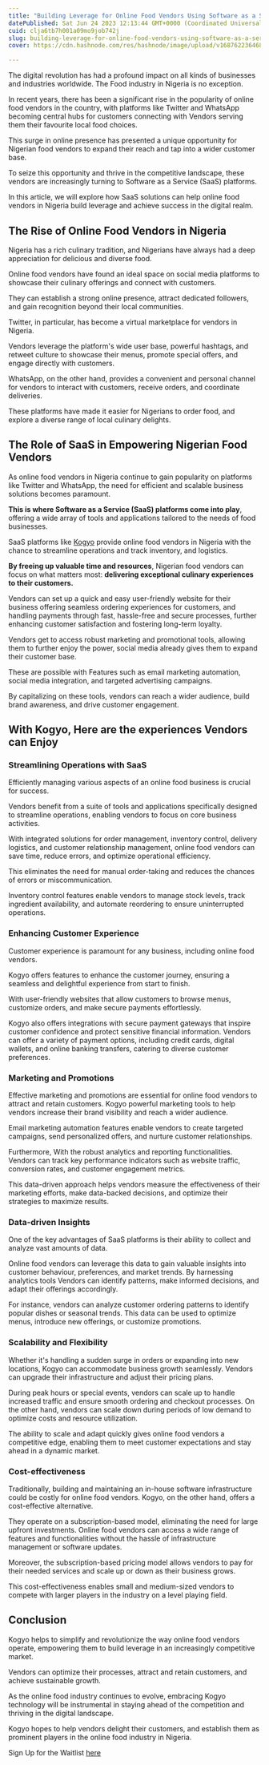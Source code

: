 ```yaml
---
title: "Building Leverage for Online Food Vendors Using Software as a Service"
datePublished: Sat Jun 24 2023 12:13:44 GMT+0000 (Coordinated Universal Time)
cuid: clja6tb7h001a09mo9job742j
slug: building-leverage-for-online-food-vendors-using-software-as-a-service
cover: https://cdn.hashnode.com/res/hashnode/image/upload/v1687622364682/5289d5ff-623d-4046-9b68-bf0125c958cc.jpeg

---
```


The digital revolution has had a profound impact on all kinds of businesses and industries worldwide. The Food industry in Nigeria is no exception.

In recent years, there has been a significant rise in the popularity of online food vendors in the country, with platforms like Twitter and WhatsApp becoming central hubs for customers connecting with Vendors serving them their favourite local food choices.

This surge in online presence has presented a unique opportunity for Nigerian food vendors to expand their reach and tap into a wider customer base.

To seize this opportunity and thrive in the competitive landscape, these vendors are increasingly turning to Software as a Service (SaaS) platforms.

In this article, we will explore how SaaS solutions can help online food vendors in Nigeria build leverage and achieve success in the digital realm.

## The Rise of Online Food Vendors in Nigeria

Nigeria has a rich culinary tradition, and Nigerians have always had a deep appreciation for delicious and diverse food.

Online food vendors have found an ideal space on social media platforms to showcase their culinary offerings and connect with customers.

They can establish a strong online presence, attract dedicated followers, and gain recognition beyond their local communities.

Twitter, in particular, has become a virtual marketplace for vendors in Nigeria.

Vendors leverage the platform's wide user base, powerful hashtags, and retweet culture to showcase their menus, promote special offers, and engage directly with customers.

WhatsApp, on the other hand, provides a convenient and personal channel for vendors to interact with customers, receive orders, and coordinate deliveries.

These platforms have made it easier for Nigerians to order food, and explore a diverse range of local culinary delights.

## The Role of SaaS in Empowering Nigerian Food Vendors

As online food vendors in Nigeria continue to gain popularity on platforms like Twitter and WhatsApp, the need for efficient and scalable business solutions becomes paramount.

**This is where Software as a Service (SaaS) platforms come into play**, offering a wide array of tools and applications tailored to the needs of food businesses.

SaaS platforms like [Kogyo](https://kogyo.shop) provide online food vendors in Nigeria with the chance to streamline operations and track inventory, and logistics.

**By freeing up valuable time and resources**, Nigerian food vendors can focus on what matters most: **delivering exceptional culinary experiences to their customers.**

Vendors can set up a quick and easy user-friendly website for their business offering seamless ordering experiences for customers, and handling payments through fast, hassle-free and secure processes, further enhancing customer satisfaction and fostering long-term loyalty.

Vendors get to access robust marketing and promotional tools, allowing them to further enjoy the power, social media already gives them to expand their customer base.

These are possible with Features such as email marketing automation, social media integration, and targeted advertising campaigns.

By capitalizing on these tools, vendors can reach a wider audience, build brand awareness, and drive customer engagement.

## With Kogyo, Here are the experiences Vendors can Enjoy

### Streamlining Operations with SaaS

Efficiently managing various aspects of an online food business is crucial for success.

Vendors benefit from a suite of tools and applications specifically designed to streamline operations, enabling vendors to focus on core business activities.

With integrated solutions for order management, inventory control, delivery logistics, and customer relationship management, online food vendors can save time, reduce errors, and optimize operational efficiency.

This eliminates the need for manual order-taking and reduces the chances of errors or miscommunication.

Inventory control features enable vendors to manage stock levels, track ingredient availability, and automate reordering to ensure uninterrupted operations.

### Enhancing Customer Experience

Customer experience is paramount for any business, including online food vendors.

Kogyo offers features to enhance the customer journey, ensuring a seamless and delightful experience from start to finish.

With user-friendly websites that allow customers to browse menus, customize orders, and make secure payments effortlessly.

Kogyo also offers integrations with secure payment gateways that inspire customer confidence and protect sensitive financial information. Vendors can offer a variety of payment options, including credit cards, digital wallets, and online banking transfers, catering to diverse customer preferences.

### Marketing and Promotions

Effective marketing and promotions are essential for online food vendors to attract and retain customers. Kogyo powerful marketing tools to help vendors increase their brand visibility and reach a wider audience.

Email marketing automation features enable vendors to create targeted campaigns, send personalized offers, and nurture customer relationships.

Furthermore, With the robust analytics and reporting functionalities. Vendors can track key performance indicators such as website traffic, conversion rates, and customer engagement metrics.

This data-driven approach helps vendors measure the effectiveness of their marketing efforts, make data-backed decisions, and optimize their strategies to maximize results.

### Data-driven Insights

One of the key advantages of SaaS platforms is their ability to collect and analyze vast amounts of data.

Online food vendors can leverage this data to gain valuable insights into customer behaviour, preferences, and market trends. By harnessing analytics tools Vendors can identify patterns, make informed decisions, and adapt their offerings accordingly.

For instance, vendors can analyze customer ordering patterns to identify popular dishes or seasonal trends. This data can be used to optimize menus, introduce new offerings, or customize promotions.

### Scalability and Flexibility

Whether it's handling a sudden surge in orders or expanding into new locations, Kogyo can accommodate business growth seamlessly. Vendors can upgrade their infrastructure and adjust their pricing plans.

During peak hours or special events, vendors can scale up to handle increased traffic and ensure smooth ordering and checkout processes. On the other hand, vendors can scale down during periods of low demand to optimize costs and resource utilization.

The ability to scale and adapt quickly gives online food vendors a competitive edge, enabling them to meet customer expectations and stay ahead in a dynamic market.

### Cost-effectiveness

Traditionally, building and maintaining an in-house software infrastructure could be costly for online food vendors. Kogyo, on the other hand, offers a cost-effective alternative.

They operate on a subscription-based model, eliminating the need for large upfront investments. Online food vendors can access a wide range of features and functionalities without the hassle of infrastructure management or software updates.

Moreover, the subscription-based pricing model allows vendors to pay for their needed services and scale up or down as their business grows.

This cost-effectiveness enables small and medium-sized vendors to compete with larger players in the industry on a level playing field.

## Conclusion

Kogyo helps to simplify and revolutionize the way online food vendors operate, empowering them to build leverage in an increasingly competitive market.

Vendors can optimize their processes, attract and retain customers, and achieve sustainable growth.

As the online food industry continues to evolve, embracing Kogyo technology will be instrumental in staying ahead of the competition and thriving in the digital landscape.

Kogyo hopes to help vendors delight their customers, and establish them as prominent players in the online food industry in Nigeria.

Sign Up for the Waitlist [here](https://kogyo.shop)